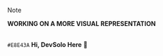 
> [!NOTE]
**WORKING ON A MORE VISUAL REPRESENTATION**
<br/>
<br/>

`#E8E43A` **Hi, DevSolo Here** 👋

